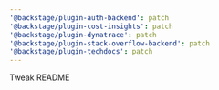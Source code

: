 ```yaml
---
'@backstage/plugin-auth-backend': patch
'@backstage/plugin-cost-insights': patch
'@backstage/plugin-dynatrace': patch
'@backstage/plugin-stack-overflow-backend': patch
'@backstage/plugin-techdocs': patch
---
```


Tweak README
